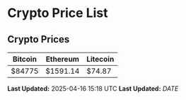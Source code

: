 # Crypto Price List

## Crypto Prices
| Bitcoin | Ethereum | Litecoin |
| ------- | -------- | -------- |
| $84775 | $1591.14 | $74.87 |
**Last Updated:** 2025-04-16 15:18 UTC
**Last Updated:** $DATE$
